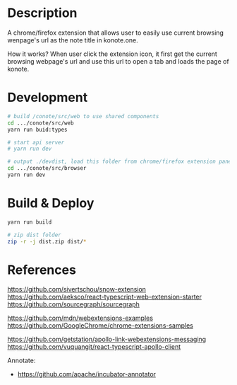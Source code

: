 # Description

A chrome/firefox extension that allows user to easily use current browsing wenpage's url as the note title in konote.one.

How it works? When user click the extension icon, it first get the current browsing webpage's url and use this url to open a tab and loads the page of konote.

# Development

```sh
# build /conote/src/web to use shared components
cd .../conote/src/web
yarn run buid:types

# start api server
# yarn run dev

# output ./devdist, load this folder from chrome/firefox extension panel 'manually'
cd .../conote/src/browser
yarn run dev
```

# Build & Deploy

```sh
yarn run build

# zip dist folder
zip -r -j dist.zip dist/*
```

# References

https://github.com/sivertschou/snow-extension
https://github.com/aeksco/react-typescript-web-extension-starter
https://github.com/sourcegraph/sourcegraph

https://github.com/mdn/webextensions-examples
https://github.com/GoogleChrome/chrome-extensions-samples

https://github.com/getstation/apollo-link-webextensions-messaging
https://github.com/vuquangit/react-typescript-apollo-client

Annotate:

- https://github.com/apache/incubator-annotator
